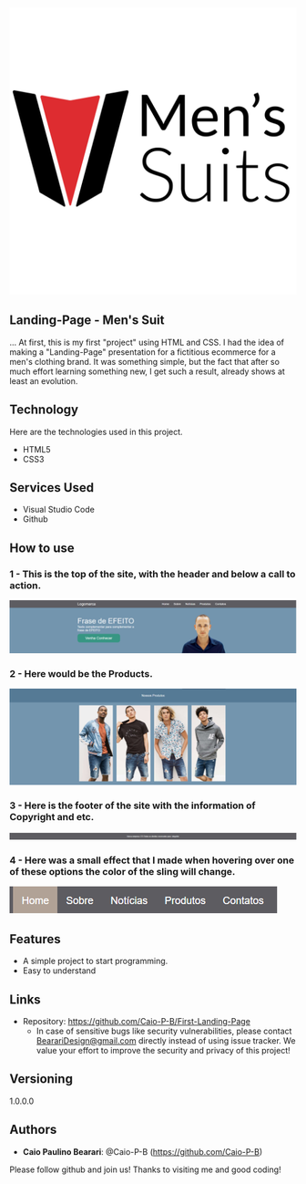 ![Logo of the project](https://github.com/Caio-P-B/First-Landing-Page/blob/main/readme_images/logo%20(in).png)
 
## Landing-Page - Men's Suit
 
... At first, this is my first "project" using HTML and CSS. I had the idea of ​​making a "Landing-Page" presentation for a fictitious ecommerce for a men's clothing brand. It was something simple, but the fact that after so much effort learning something new, I get such a result, already shows at least an evolution.
 
 
## Technology 
 
Here are the technologies used in this project.
 
* HTML5
* CSS3
 
 
## Services Used

* Visual Studio Code 
* Github
 
 
 
 
## How to use
 
### 1 - This is the top of the site, with the header and below a call to action.
![Home Card Screen](https://github.com/Caio-P-B/First-Landing-Page/blob/main/readme_images/Screenshot_1.png)
 
### 2 - Here would be the Products.
![New Card Screen](https://github.com/Caio-P-B/First-Landing-Page/blob/main/readme_images/Screenshot_2.png)
 
### 3 - Here is the footer of the site with the information of Copyright and etc.
![New Card Screen](https://github.com/Caio-P-B/First-Landing-Page/blob/main/readme_images/Screenshot_3.png)
 
### 4 - Here was a small effect that I made when hovering over one of these options the color of the sling will change.
![New Card Screen](https://github.com/Caio-P-B/First-Landing-Page/blob/main/readme_images/Screenshot_4.png)
 
 
 
## Features
 
  - A simple project to start programming.
  - Easy to understand
 
 
## Links
 
  - Repository: https://github.com/Caio-P-B/First-Landing-Page
    - In case of sensitive bugs like security vulnerabilities, please contact
      BearariDesign@gmail.com directly instead of using issue tracker. We value your effort
      to improve the security and privacy of this project!
 
 
## Versioning
 
1.0.0.0
 
 
## Authors
 
* **Caio Paulino Bearari**: @Caio-P-B (https://github.com/Caio-P-B)
 
 
Please follow github and join us!
Thanks to visiting me and good coding!
